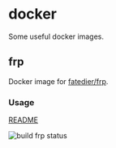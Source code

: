 # docker

Some useful docker images.

## frp

Docker image for [fatedier/frp](https://github.com/fatedier/frp).

### Usage

[README](frp/README.md)

![build frp status](https://github.com/maxiaowei0216/docker/actions/workflows/build_frp.yml/badge.svg)